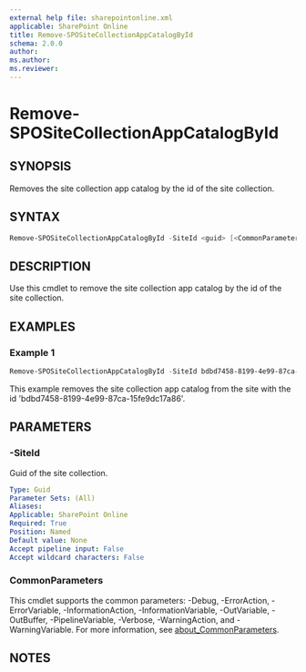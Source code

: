 ```yaml
---
external help file: sharepointonline.xml
applicable: SharePoint Online
title: Remove-SPOSiteCollectionAppCatalogById
schema: 2.0.0
author: 
ms.author: 
ms.reviewer:
---
```


# Remove-SPOSiteCollectionAppCatalogById

## SYNOPSIS

Removes the site collection app catalog by the id of the site collection.

## SYNTAX

```powershell
Remove-SPOSiteCollectionAppCatalogById -SiteId <guid> [<CommonParameters>]
```

## DESCRIPTION
Use this cmdlet to remove the site collection app catalog by the id of the site collection.

## EXAMPLES

### Example 1

```powershell
Remove-SPOSiteCollectionAppCatalogById -SiteId bdbd7458-8199-4e99-87ca-15fe9dc17a86
```

This example removes the site collection app catalog from the site with the id 'bdbd7458-8199-4e99-87ca-15fe9dc17a86'.

## PARAMETERS

### -SiteId

Guid of the site collection.

```yaml
Type: Guid
Parameter Sets: (All)
Aliases: 
Applicable: SharePoint Online
Required: True
Position: Named
Default value: None
Accept pipeline input: False
Accept wildcard characters: False
```

### CommonParameters

This cmdlet supports the common parameters: -Debug, -ErrorAction, -ErrorVariable, -InformationAction, -InformationVariable, -OutVariable, -OutBuffer, -PipelineVariable, -Verbose, -WarningAction, and -WarningVariable. For more information, see [about_CommonParameters](https://go.microsoft.com/fwlink/p/?LinkID=113216).

## NOTES
